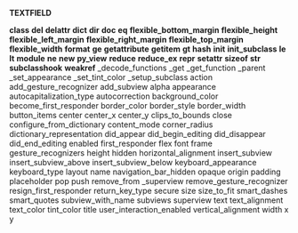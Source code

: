 **TEXTFIELD**

__class__
 __del__
 __delattr__
 __dict__
 __dir__
 __doc__
 __eq__
 __flexible_bottom_margin__
 __flexible_height__
 __flexible_left_margin__
 __flexible_right_margin__
 __flexible_top_margin__
 __flexible_width__
 __format__
 __ge__
 __getattribute__
 __getitem__
 __gt__
 __hash__
 __init__
 __init_subclass__
 __le__
 __lt__
 __module__
 __ne__
 __new__
 __py_view__
 __reduce__
 __reduce_ex__
 __repr__
 __setattr__
 __sizeof__
 __str__
 __subclasshook__
 __weakref__
_decode_functions
 _get
 _get_function
 _parent
 _set_appearance
 _set_tint_color
 _setup_subclass
 action
 add_gesture_recognizer
 add_subview
 alpha
 appearance
 autocapitalization_type
 autocorrection
 background_color
 become_first_responder
 border_color
 border_style
 border_width
 button_items
 center
 center_x
 center_y
 clips_to_bounds
 close
 configure_from_dictionary
 content_mode
 corner_radius
 dictionary_representation
 did_appear
 did_begin_editing
 did_disappear
 did_end_editing
 enabled
 first_responder
 flex
 font
 frame
 gesture_recognizers
 height
 hidden
 horizontal_alignment
 insert_subview
 insert_subview_above
 insert_subview_below
 keyboard_appearance
 keyboard_type
 layout
 name
 navigation_bar_hidden
 opaque
 origin
 padding
 placeholder
 pop
 push
 remove_from
_superview
 remove_gesture_recognizer
 resign_first_responder
 return_key_type
 secure
 size
 size_to_fit
 smart_dashes
 smart_quotes
 subview_with_name
 subviews
 superview
 text
 text_alignment
 text_color
 tint_color
 title
 user_interaction_enabled
 vertical_alignment
 width
 x
 y
